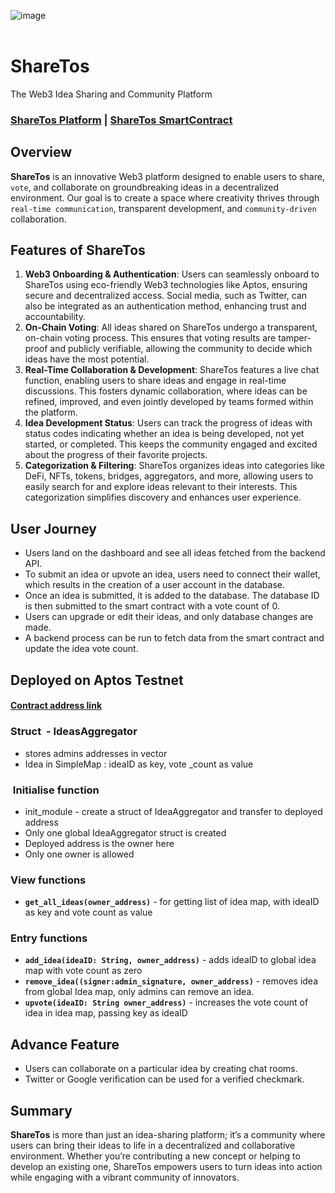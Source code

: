 ![image](https://github.com/user-attachments/assets/a76a4896-78a5-427b-966a-b6018f7b56c1)
<br></br>
# ShareTos
The Web3 Idea Sharing and Community Platform

### [ShareTos Platform](https://sharetos.vercel.app/) | [ShareTos SmartContract](https://explorer.aptoslabs.com/account/0x8ccc0aaa87309ab8c7f8c1c68e87e33732c03289a289701a3eaf75c78f283579/modules/code/sharetos?network=testnet)

## Overview
**ShareTos** is an innovative Web3 platform designed to enable users to share, `vote`, and collaborate on groundbreaking ideas in a decentralized environment. 
Our goal is to create a space where creativity thrives through `real-time communication`, transparent development, and `community-driven` collaboration.

## Features of ShareTos
1. **Web3 Onboarding & Authentication**:
   Users can seamlessly onboard to ShareTos using eco-friendly Web3 technologies like Aptos, ensuring secure and decentralized access. Social media, such as Twitter, can also be integrated as an authentication method, enhancing trust and accountability.
2. **On-Chain Voting**:
   All ideas shared on ShareTos undergo a transparent, on-chain voting process. This ensures that voting results are tamper-proof and publicly verifiable, allowing the community to decide which ideas have the most potential.
3. **Real-Time Collaboration & Development**:
   ShareTos features a live chat function, enabling users to share ideas and engage in real-time discussions. This fosters dynamic collaboration, where ideas can be refined, improved, and even jointly developed by teams formed within the platform.
4. **Idea Development Status**:
   Users can track the progress of ideas with status codes indicating whether an idea is being developed, not yet started, or completed. This keeps the community engaged and excited about the progress of their favorite projects.
5. **Categorization & Filtering**:
   ShareTos organizes ideas into categories like DeFi, NFTs, tokens, bridges, aggregators, and more, allowing users to easily search for and explore ideas relevant to their interests. This categorization simplifies discovery and enhances user experience.

## User Journey

- Users land on the dashboard and see all ideas fetched from the backend API.
- To submit an idea or upvote an idea, users need to connect their wallet, which results in the creation of a user account in the database.
- Once an idea is submitted, it is added to the database. The database ID is then submitted to the smart contract with a vote count of 0.
- Users can upgrade or edit their ideas, and only database changes are made.
- A backend process can be run to fetch data from the smart contract and update the idea vote count.

## Deployed on Aptos Testnet
#### [Contract address link](https://explorer.aptoslabs.com/account/0x8ccc0aaa87309ab8c7f8c1c68e87e33732c03289a289701a3eaf75c78f283579/modules/code/sharetos?network=testnet)

### Struct  -  IdeasAggregator
-  stores admins addresses in vector
-  Idea in SimpleMap : ideaID as key, vote _count as value

###  Initialise function
- init_module - create a struct of IdeaAggregator and transfer to deployed address
- Only one global IdeaAggregator struct is created
- Deployed address is the owner here
- Only one owner is allowed

### View functions
- **`get_all_ideas(owner_address)`** - for getting list of idea map, with ideaID as key and vote count as value

### Entry functions
- **`add_idea(ideaID: String, owner_address)`** - adds ideaID to global idea map with vote count as zero
- **`remove_idea((signer:admin_signature, owner_address)`** - removes idea from global Idea map, only admins can remove an idea.
- **`upvote(ideaID: String owner_address)`** - increases the vote count of idea in idea map, passing key as ideaID

## Advance Feature
- Users can collaborate on a particular idea by creating chat rooms.
- Twitter or Google verification can be used for a verified checkmark.

## Summary
**ShareTos** is more than just an idea-sharing platform; it’s a community where users can bring their ideas to life in a decentralized and collaborative environment. 
Whether you’re contributing a new concept or helping to develop an existing one, ShareTos empowers users to turn ideas into action while engaging with a vibrant community of innovators.
